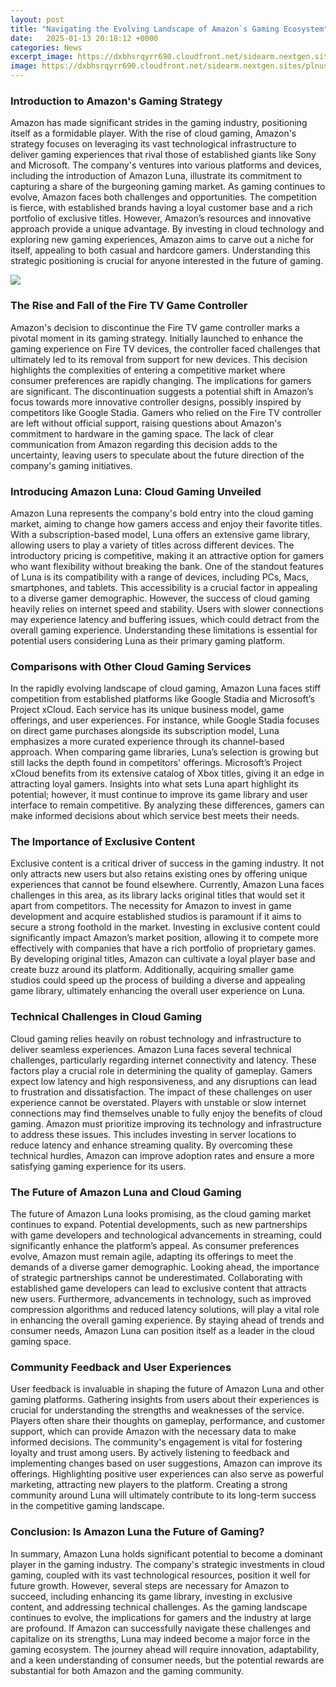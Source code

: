 ```yaml
---
layout: post
title: "Navigating the Evolving Landscape of Amazon`s Gaming Ecosystem"
date:   2025-01-13 20:18:12 +0000
categories: News
excerpt_image: https://dxbhsrqyrr690.cloudfront.net/sidearm.nextgen.sites/plnusealions.com/images/responsive_2023/default_image.png
image: https://dxbhsrqyrr690.cloudfront.net/sidearm.nextgen.sites/plnusealions.com/images/responsive_2023/default_image.png
---
```


### Introduction to Amazon's Gaming Strategy
Amazon has made significant strides in the gaming industry, positioning itself as a formidable player. With the rise of cloud gaming, Amazon's strategy focuses on leveraging its vast technological infrastructure to deliver gaming experiences that rival those of established giants like Sony and Microsoft. The company's ventures into various platforms and devices, including the introduction of Amazon Luna, illustrate its commitment to capturing a share of the burgeoning gaming market.
As gaming continues to evolve, Amazon faces both challenges and opportunities. The competition is fierce, with established brands having a loyal customer base and a rich portfolio of exclusive titles. However, Amazon’s resources and innovative approach provide a unique advantage. By investing in cloud technology and exploring new gaming experiences, Amazon aims to carve out a niche for itself, appealing to both casual and hardcore gamers. Understanding this strategic positioning is crucial for anyone interested in the future of gaming.

![](https://dxbhsrqyrr690.cloudfront.net/sidearm.nextgen.sites/plnusealions.com/images/responsive_2023/default_image.png)
### The Rise and Fall of the Fire TV Game Controller
Amazon's decision to discontinue the Fire TV game controller marks a pivotal moment in its gaming strategy. Initially launched to enhance the gaming experience on Fire TV devices, the controller faced challenges that ultimately led to its removal from support for new devices. This decision highlights the complexities of entering a competitive market where consumer preferences are rapidly changing.
The implications for gamers are significant. The discontinuation suggests a potential shift in Amazon’s focus towards more innovative controller designs, possibly inspired by competitors like Google Stadia. Gamers who relied on the Fire TV controller are left without official support, raising questions about Amazon's commitment to hardware in the gaming space. The lack of clear communication from Amazon regarding this decision adds to the uncertainty, leaving users to speculate about the future direction of the company's gaming initiatives.
### Introducing Amazon Luna: Cloud Gaming Unveiled
Amazon Luna represents the company's bold entry into the cloud gaming market, aiming to change how gamers access and enjoy their favorite titles. With a subscription-based model, Luna offers an extensive game library, allowing users to play a variety of titles across different devices. The introductory pricing is competitive, making it an attractive option for gamers who want flexibility without breaking the bank.
One of the standout features of Luna is its compatibility with a range of devices, including PCs, Macs, smartphones, and tablets. This accessibility is a crucial factor in appealing to a diverse gamer demographic. However, the success of cloud gaming heavily relies on internet speed and stability. Users with slower connections may experience latency and buffering issues, which could detract from the overall gaming experience. Understanding these limitations is essential for potential users considering Luna as their primary gaming platform.
### Comparisons with Other Cloud Gaming Services
In the rapidly evolving landscape of cloud gaming, Amazon Luna faces stiff competition from established platforms like Google Stadia and Microsoft’s Project xCloud. Each service has its unique business model, game offerings, and user experiences. For instance, while Google Stadia focuses on direct game purchases alongside its subscription model, Luna emphasizes a more curated experience through its channel-based approach.
When comparing game libraries, Luna’s selection is growing but still lacks the depth found in competitors' offerings. Microsoft’s Project xCloud benefits from its extensive catalog of Xbox titles, giving it an edge in attracting loyal gamers. Insights into what sets Luna apart highlight its potential; however, it must continue to improve its game library and user interface to remain competitive. By analyzing these differences, gamers can make informed decisions about which service best meets their needs.
### The Importance of Exclusive Content
Exclusive content is a critical driver of success in the gaming industry. It not only attracts new users but also retains existing ones by offering unique experiences that cannot be found elsewhere. Currently, Amazon Luna faces challenges in this area, as its library lacks original titles that would set it apart from competitors. The necessity for Amazon to invest in game development and acquire established studios is paramount if it aims to secure a strong foothold in the market.
Investing in exclusive content could significantly impact Amazon’s market position, allowing it to compete more effectively with companies that have a rich portfolio of proprietary games. By developing original titles, Amazon can cultivate a loyal player base and create buzz around its platform. Additionally, acquiring smaller game studios could speed up the process of building a diverse and appealing game library, ultimately enhancing the overall user experience on Luna.
### Technical Challenges in Cloud Gaming
Cloud gaming relies heavily on robust technology and infrastructure to deliver seamless experiences. Amazon Luna faces several technical challenges, particularly regarding internet connectivity and latency. These factors play a crucial role in determining the quality of gameplay. Gamers expect low latency and high responsiveness, and any disruptions can lead to frustration and dissatisfaction.
The impact of these challenges on user experience cannot be overstated. Players with unstable or slow internet connections may find themselves unable to fully enjoy the benefits of cloud gaming. Amazon must prioritize improving its technology and infrastructure to address these issues. This includes investing in server locations to reduce latency and enhance streaming quality. By overcoming these technical hurdles, Amazon can improve adoption rates and ensure a more satisfying gaming experience for its users.
### The Future of Amazon Luna and Cloud Gaming
The future of Amazon Luna looks promising, as the cloud gaming market continues to expand. Potential developments, such as new partnerships with game developers and technological advancements in streaming, could significantly enhance the platform’s appeal. As consumer preferences evolve, Amazon must remain agile, adapting its offerings to meet the demands of a diverse gamer demographic.
Looking ahead, the importance of strategic partnerships cannot be underestimated. Collaborating with established game developers can lead to exclusive content that attracts new users. Furthermore, advancements in technology, such as improved compression algorithms and reduced latency solutions, will play a vital role in enhancing the overall gaming experience. By staying ahead of trends and consumer needs, Amazon Luna can position itself as a leader in the cloud gaming space.
### Community Feedback and User Experiences
User feedback is invaluable in shaping the future of Amazon Luna and other gaming platforms. Gathering insights from users about their experiences is crucial for understanding the strengths and weaknesses of the service. Players often share their thoughts on gameplay, performance, and customer support, which can provide Amazon with the necessary data to make informed decisions.
The community's engagement is vital for fostering loyalty and trust among users. By actively listening to feedback and implementing changes based on user suggestions, Amazon can improve its offerings. Highlighting positive user experiences can also serve as powerful marketing, attracting new players to the platform. Creating a strong community around Luna will ultimately contribute to its long-term success in the competitive gaming landscape.
### Conclusion: Is Amazon Luna the Future of Gaming?
In summary, Amazon Luna holds significant potential to become a dominant player in the gaming industry. The company's strategic investments in cloud gaming, coupled with its vast technological resources, position it well for future growth. However, several steps are necessary for Amazon to succeed, including enhancing its game library, investing in exclusive content, and addressing technical challenges.
As the gaming landscape continues to evolve, the implications for gamers and the industry at large are profound. If Amazon can successfully navigate these challenges and capitalize on its strengths, Luna may indeed become a major force in the gaming ecosystem. The journey ahead will require innovation, adaptability, and a keen understanding of consumer needs, but the potential rewards are substantial for both Amazon and the gaming community.